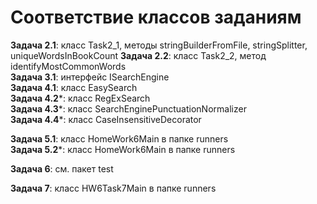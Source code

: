 # Соответствие классов заданиям

**Задача 2.1**: класс Task2_1, методы stringBuilderFromFile, stringSplitter, uniqueWordsInBookCount
**Задача 2.2**: класс Task2_2, метод identifyMostCommonWords  
**Задача 3.1**: интерфейс ISearchEngine  
**Задача 4.1**: класс EasySearch  
**Задача 4.2***: класс RegExSearch  
**Задача 4.3***: класс SearchEnginePunctuationNormalizer  
**Задача 4.4***: класс CaseInsensitiveDecorator  


**Задача 5.1**: класс HomeWork6Main в папке runners  
**Задача 5.2***: класс HomeWork6Main в папке runners  

**Задача 6**: см. пакет test  

**Задача 7**: класс HW6Task7Main в папке runners














